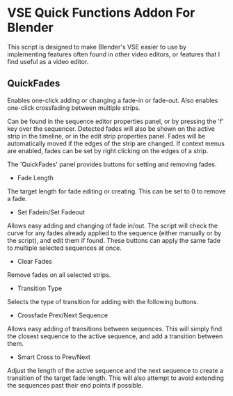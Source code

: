 # VSE Quick Functions Addon For Blender

This script is designed to make Blender's VSE easier to use by implementing features often found in other video editors, or features that I find useful as a video editor.

## QuickFades
Enables one-click adding or changing a fade-in or fade-out.  Also enables one-click crossfading between multiple strips.

Can be found in the sequence editor properties panel, or by pressing the 'f' key over the sequencer.
Detected fades will also be shown on the active strip in the timeline, or in the edit strip properties panel.  Fades will be automatically moved if the edges of the strip are changed.
If context menus are enabled, fades can be set by right clicking on the edges of a strip.

The 'QuickFades' panel provides buttons for setting and removing fades.
* Fade Length

The target length for fade editing or creating.
This can be set to 0 to remove a fade.
* Set Fadein/Set Fadeout

Allows easy adding and changing of fade in/out.  The script will check the curve for any fades already applied to the sequence (either manually or by the script), and edit them if found.
These buttons can apply the same fade to multiple selected sequences at once.
* Clear Fades

Remove fades on all selected strips.

* Transition Type

Selects the type of transition for adding with the following buttons.
* Crossfade Prev/Next Sequence

Allows easy adding of transitions between sequences.  This will simply find the closest sequence to the active sequence, and add a transition between them.
* Smart Cross to Prev/Next

Adjust the length of the active sequence and the next sequence to create a transition of the target fade length.
This will also attempt to avoid extending the sequences past their end points if possible.
